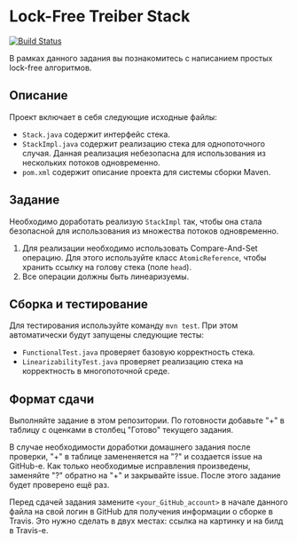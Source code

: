 # Lock-Free Treiber Stack

[![Build Status](https://travis-ci.com/ITMO-MPP-2018/treiber-stack-tina80lvl.svg?token=B2yLGFz6qwxKVjbLm9Ak&branch=master)](https://travis-ci.com/ITMO-MPP-2018/treiber-stack-tina80lvl)

В рамках данного задания вы познакомитесь с написанием простых lock-free алгоритмов.

## Описание
Проект включает в себя следующие исходные файлы:

* `Stack.java` содержит интерфейс стека.
* `StackImpl.java` содержит реализацию стека для однопоточного случая. Данная реализация небезопасна для использования из нескольких потоков одновременно.
* `pom.xml` содержит описание проекта для системы сборки Maven.

## Задание
Необходимо доработать реализую `StackImpl` так, чтобы она стала безопасной для использования из множества потоков одновременно.

1.	Для реализации необходимо использовать Compare-And-Set операцию. Для этого используйте класс `AtomicReference`, чтобы хранить ссылку на голову стека (поле `head`).
2.	Все операции должны быть линеаризуемы. 

## Сборка и тестирование
Для тестирования используйте команду `mvn test`. При этом автоматически будут запущены следующие тесты:

* `FunctionalTest.java` проверяет базовую корректность стека.
* `LinearizabilityTest.java` проверяет реализацию стека на корректность в многопоточной среде.

## Формат сдачи

Выполняйте задание в этом репозитории. По готовности добавьте "+" в таблицу с оценками в столбец "Готово" текущего задания. 

В случае необходимости доработки домашнего задания после проверки, "+" в таблице замененяется на "?" и создается issue на GitHub-е. Как только необходимые исправления произведены, заменяйте "?" обратно на "+" и закрывайте issue. После этого задание будет проверено ещё раз.

Перед сдачей задания замените `<your_GitHub_account>` в начале данного файла на свой логин в GitHub для получения информации о сборке в Travis. Это нужно сделать в двух местах: ссылка на картинку и на билд в Travis-е.